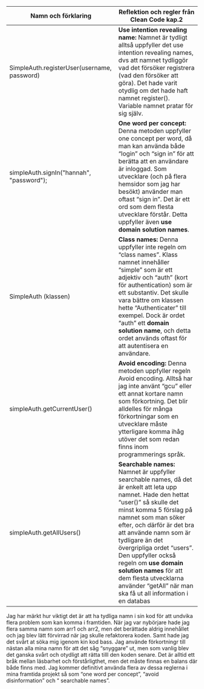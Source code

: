 | Namn och förklaring | Reflektion och regler från Clean Code kap.2 |
| --- | --- |
| SimpleAuth.registerUser(username, password) |  **Use intention revealing name:** Namnet är tydligt alltså uppfyller det use intention revealing names, dvs att  namnet tydliggör vad det försöker registrera (vad den försöker att göra). Det hade varit otydlig om det hade haft namnet register(). Variable namnet pratar för sig själv.  |
| simpleAuth.signIn("hannah", "password"); | **One word per concept:** Denna metoden uppfyller one concept per word, då man kan använda både “login” och “sign in” för att berätta att en användare är inloggad. Som utvecklare (och på flera hemsidor som jag har besökt)  använder man oftast “sign in”. Det är ett ord som dem flesta utvecklare förstår. Detta uppfyller även **use domain solution names**. |
| SimpleAuth (klassen) |**Class names:** Denna uppfyller inte regeln om “class names”. Klass namnet innehåller “simple” som är ett adjektiv och “auth” (kort för authentication) som är ett substantiv. Det skulle vara bättre om klassen hette “Authenticater” till exempel. Dock är ordet “auth” ett **domain solution name**, och detta ordet används oftast för att autentisera en användare. |
| simpleAuth.getCurrentUser() | **Avoid encoding:** Denna metoden uppfyller regeln Avoid encoding. Alltså har jag inte använt “gcu”  eller ett annat kortare namn som förkortning. Det blir alldelles för många förkortningar som en utvecklare måste ytterligare komma ihåg utöver det som redan finns inom programmerings språk. |
| simpleAuth.getAllUsers() |  **Searchable names:** Namnet är uppfyller searchable names, då det är enkelt att leta upp namnet. Hade den hettat “user()” så skulle det minst komma 5 förslag på namnet som man söker efter, och därför är det bra att använde namn som är tydligare än det övergripliga ordet “users”. Den uppfyller också regeln om **use domain solution names**  för att dem flesta  utvecklarna använder “getAll” när man ska få ut all information i en databas |


Jag har märkt hur viktigt det är att ha tydliga namn i sin kod för att undvika flera problem som kan komma i framtiden. När jag var nybörjare hade jag flera samma namn som arr1 och arr2, men det berättade aldrig innehållet och jag blev lätt förvirrad när jag skulle refaktorera koden.  Samt hade jag det svårt at söka mig igenom kin kod bass.  Jag använde förkortningr till nästan alla mina namn för att det såg “snyggare” ut, men som vanlig blev det ganska svårt och otydligt att rätta tilll den koden senare. Det är alltid ett bråk mellan läsbarhet och förstårligthet, men det måste finnas en balans där både finns med. Jag kommer definitivt använda flera av dessa reglerna i mina framtida projekt så som “one word per concept”, “avoid disinformation”  och “ searchable names”.